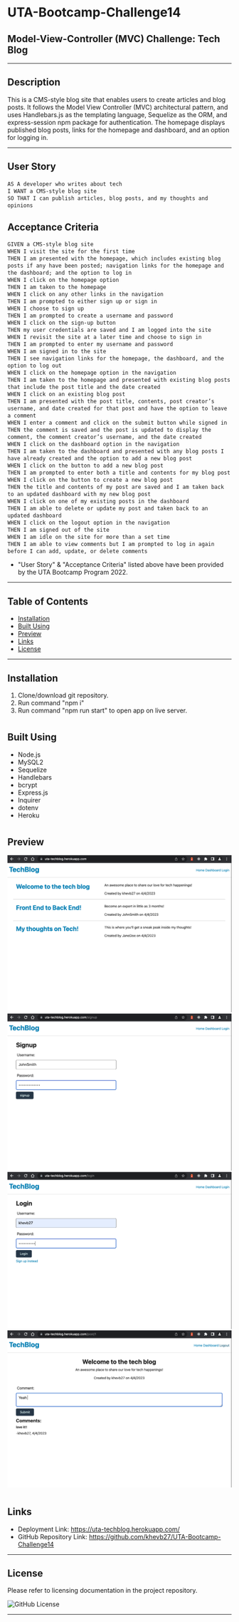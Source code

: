 # UTA-Bootcamp-Challenge14
## Model-View-Controller (MVC) Challenge: Tech Blog
----------------------------------------------------------------------
## Description

This is a CMS-style blog site that enables users to create articles and blog posts. It follows the Model View Controller (MVC) architectural pattern, and uses Handlebars.js as the templating language, Sequelize as the ORM, and express-session npm package for authentication. The homepage displays published blog posts, links for the homepage and dashboard, and an option for logging in.

----------------------------------------------------------------------

## User Story

```
AS A developer who writes about tech
I WANT a CMS-style blog site
SO THAT I can publish articles, blog posts, and my thoughts and opinions
```

## Acceptance Criteria

```
GIVEN a CMS-style blog site
WHEN I visit the site for the first time
THEN I am presented with the homepage, which includes existing blog posts if any have been posted; navigation links for the homepage and the dashboard; and the option to log in
WHEN I click on the homepage option
THEN I am taken to the homepage
WHEN I click on any other links in the navigation
THEN I am prompted to either sign up or sign in
WHEN I choose to sign up
THEN I am prompted to create a username and password
WHEN I click on the sign-up button
THEN my user credentials are saved and I am logged into the site
WHEN I revisit the site at a later time and choose to sign in
THEN I am prompted to enter my username and password
WHEN I am signed in to the site
THEN I see navigation links for the homepage, the dashboard, and the option to log out
WHEN I click on the homepage option in the navigation
THEN I am taken to the homepage and presented with existing blog posts that include the post title and the date created
WHEN I click on an existing blog post
THEN I am presented with the post title, contents, post creator’s username, and date created for that post and have the option to leave a comment
WHEN I enter a comment and click on the submit button while signed in
THEN the comment is saved and the post is updated to display the comment, the comment creator’s username, and the date created
WHEN I click on the dashboard option in the navigation
THEN I am taken to the dashboard and presented with any blog posts I have already created and the option to add a new blog post
WHEN I click on the button to add a new blog post
THEN I am prompted to enter both a title and contents for my blog post
WHEN I click on the button to create a new blog post
THEN the title and contents of my post are saved and I am taken back to an updated dashboard with my new blog post
WHEN I click on one of my existing posts in the dashboard
THEN I am able to delete or update my post and taken back to an updated dashboard
WHEN I click on the logout option in the navigation
THEN I am signed out of the site
WHEN I am idle on the site for more than a set time
THEN I am able to view comments but I am prompted to log in again before I can add, update, or delete comments
```
* "User Story" & "Acceptance Criteria" listed above have been provided by the UTA Bootcamp Program 2022.
----------------------------------------------------------------------

## Table of Contents

- [Installation](#installation)
- [Built Using](#built-using)
- [Preview](#preview)
- [Links](#links)
- [License](#license)

----------------------------------------------------------------------

## Installation

1. Clone/download git repository.
2. Run command "npm i"
3. Run command "npm run start" to open app on live server.


#

## Built Using

- Node.js
- MySQL2
- Sequelize
- Handlebars
- bcrypt
- Express.js
- Inquirer
- dotenv
- Heroku

#

## Preview

<img src= "assets/images/C14 Screenshot 1.png"/>
<img src= "assets/images/C14 Screenshot 2.png"/>
<img src= "assets/images/C14 Screenshot 3.png"/>
<img src= "assets/images/C14 Screenshot 4.png"/>

#

## Links

- Deployment Link: https://uta-techblog.herokuapp.com/ 
- GitHub Repository Link: https://github.com/khevb27/UTA-Bootcamp-Challenge14

----------------------------------------------------------------------
## License

Please refer to licensing documentation in the project repository.

<img src="https://img.shields.io/badge/license-MIT License-blue.svg" alt="GitHub License">

----------------------------------------------------------------------
